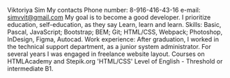 Viktoriya Sim
My contacts
Phone number: 8-916-416-43-16
e-mail: simvvit@gmail.com
My goal is to become a good developer. I prioritize education, self-education, as they say
Learn, learn and learn.
Skills:
Basic, Pascal, JavaScript;
Bootstrap;
BEM;
Git;
HTML/CSS, Webpack;
Photoshop, InDesign, Figma, Autocad.
Work experience: After graduation, I worked in the technical support department, as a junior system administrator. For several years I was engaged in freelance website layout.
Courses on HTMLAcademy and Stepik.org 'HTML/CSS'
Level of English - Threshold or intermediate B1.
